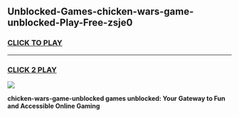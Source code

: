 
## Unblocked-Games-chicken-wars-game-unblocked-Play-Free-zsje0
<h3>
<a href="https://premium76.site?title=chicken-wars-game-unblocked&ref=23A">CLICK TO PLAY</a></h3>
<hr>

<h3>
<a href="https://premium76.site?title=chicken-wars-game-unblocked&ref=23A">CLICK 2 PLAY</a>
  
</h3>

<a href="https://premium76.site?title=chicken-wars-game-unblocked&ref=23A"><img src="https://clearcache.store/games.png"></a>


**chicken-wars-game-unblocked games unblocked: Your Gateway to Fun and Accessible Online Gaming**
